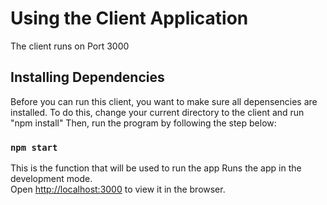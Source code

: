 # Using the Client Application

The client runs on Port 3000

## Installing Dependencies

Before you can run this client, you want to make sure all depensencies are installed. To do this, change your current directory to the client and run "npm install"
Then, run the program by following the step below:

### `npm start`

This is the function that will be used to run the app
Runs the app in the development mode.\
Open [http://localhost:3000](http://localhost:3000) to view it in the browser.